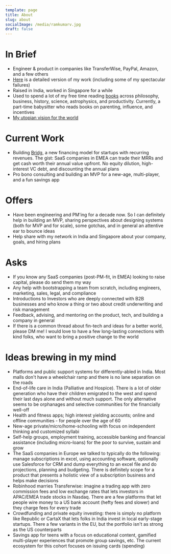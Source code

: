 ```yaml
---
template: page
title: About
slug: about
socialImage: /media/ramkumarv.jpg
draft: false
---
```

# In Brief
* Engineer & product in companies like TransferWise, PayPal, Amazon, and a few others
* [Here](https://www.notion.so/Ramkumar-Venkataraman-0eab07d8c67141c885cee83bb1c91773) is a detailed version of my work (including some of my spectacular failures)
* Raised in India, worked in Singapore for a while
* Used to spend a lot of my free time reading [books](https://www.ramkumarvenkat.xyz/pages/books) across philosophy, business, history, science, astrophysics, and productivity. Currently, a part-time babysitter who reads books on parenting, influence, and incentives
* [My utopian vision for the world](https://www.ramkumarvenkat.xyz/posts/vision)

# Current Work
* Building [Bridg](https://www.bridg.app/), a new financing model for startups with recurring revenues. The gist: SaaS companies in EMEA can trade their MRRs and get cash worth their annual value upfront. No equity dilution, high-interest VC debt, and discounting the annual plans
* Pro bono consulting and building an MVP for a new-age, multi-player, and a fun savings app

# Offers
* Have been engineering and PM'ing for a decade now. So I can definitely help in building an MVP, sharing perspectives about designing systems (both for MVP and for scale), some gotchas, and in general an attentive ear to bounce ideas
* Help share with my network in India and Singapore about your company, goals, and hiring plans

# Asks
* If you know any SaaS companies (post-PM-fit, in EMEA) looking to raise capital, please do send them my way
* Any help with bootstrapping a team from scratch, including engineers, marketing, sales, legal, and compliance
* Introductions to Investors who are deeply connected with B2B businesses and who know a thing or two about credit underwriting and risk management
* Feedback, advising, and mentoring on the product, tech, and building a company in general
* If there is a common thread about fin-tech and ideas for a better world, please DM me! I would love to have a few long-lasting connections with kind folks, who want to bring a positive change to the world

# Ideas brewing in my mind
* Platforms and public support systems for differently-abled in India. Most malls don't have a wheelchair ramp and there is no lane separation on the roads
* End-of-life care in India (Palliative and Hospice). There is a lot of older generation who have their children emigrated to the west and spend their last days alone and without much support. The only alternative seems to be orphanages and selective communities for the financially well-off
* Health and fitness apps; high interest yielding accounts; online and offline communities - for people over the age of 60
* New-age private/micro/home-schooling with focus on independent thinking and customized syllabi
* Self-help groups, employment training, accessible banking and financial assistance (including micro-loans) for the poor to survive, sustain and grow
* The SaaS companies in Europe we talked to typically do the following: manage subscriptions in excel, using accounting software, optionally use Salesforce for CRM and dump everything to an excel file and do projections, planning and budgeting. There is definitely scope for a product that presents a holistic view of a subscription business and helps make decisions
* Robinhood marries Transferwise: imagine a trading app with zero commission fees and low exchange rates that lets investors in APAC/EMEA trade stocks in Nasdaq. There are a few platforms that let people wire money to a US bank account (hefty fees and slower) and they charge fees for every trade
* Crowdfunding and private equity investing: there is simply no platform like Republic or CartaX that lets folks in India invest in local early-stage startups. There a few variants in the EU, but the portfolio isn't as strong as the US counterparts
* Savings app for teens with a focus on educational content, gamified multi-player experiences that promote group savings, etc. The current ecosystem for this cohort focuses on issuing cards (spending)
